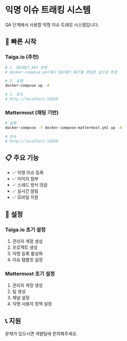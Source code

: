 # 익명 이슈 트래킹 시스템

QA 단계에서 사용할 익명 이슈 트래킹 시스템입니다.

## 🚀 빠른 시작

### Taiga.io (추천)
```bash
# 1. SECRET_KEY 변경
# docker-compose.yml에서 SECRET_KEY를 랜덤한 값으로 변경

# 2. 실행
docker-compose up -d

# 3. 접속
# http://localhost:52030
```

### Mattermost (채팅 기반)
```bash
# 실행
docker-compose -f docker-compose-mattermost.yml up -d

# 접속  
# http://localhost:52030
```

## 📋 주요 기능

- ✅ 익명 이슈 등록
- ✅ 이미지 첨부
- ✅ 스레드 방식 댓글
- ✅ 실시간 알림
- ✅ 모바일 지원

## 🔧 설정

### Taiga.io 초기 설정
1. 관리자 계정 생성
2. 프로젝트 생성
3. 익명 등록 활성화
4. 이슈 템플릿 설정

### Mattermost 초기 설정
1. 관리자 계정 생성
2. 팀 생성
3. 채널 설정
4. 익명 사용자 정책 설정

## 📞 지원

문제가 있으시면 개발팀에 문의해주세요.
